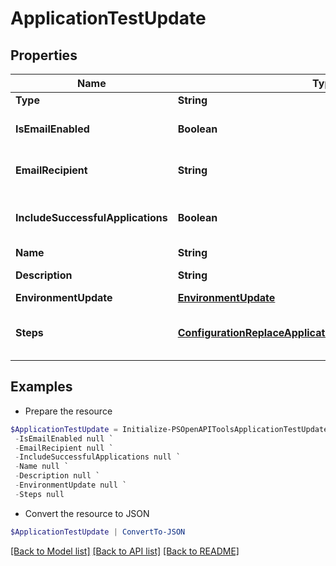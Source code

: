 # ApplicationTestUpdate
## Properties

Name | Type | Description | Notes
------------ | ------------- | ------------- | -------------
**Type** | **String** |  | 
**IsEmailEnabled** | **Boolean** | Enable email notification | 
**EmailRecipient** | **String** | Notification email address | [optional] 
**IncludeSuccessfulApplications** | **Boolean** | Include successful applications in report | 
**Name** | **String** | Test name | 
**Description** | **String** | Test description | [optional] 
**EnvironmentUpdate** | [**EnvironmentUpdate**](EnvironmentUpdate.md) |  | [optional] 
**Steps** | [**ConfigurationReplaceApplicationGroupStepsRequestInner[]**](ConfigurationReplaceApplicationGroupStepsRequestInner.md) | Workload steps creation data | [optional] 

## Examples

- Prepare the resource
```powershell
$ApplicationTestUpdate = Initialize-PSOpenAPIToolsApplicationTestUpdate  -Type null `
 -IsEmailEnabled null `
 -EmailRecipient null `
 -IncludeSuccessfulApplications null `
 -Name null `
 -Description null `
 -EnvironmentUpdate null `
 -Steps null
```

- Convert the resource to JSON
```powershell
$ApplicationTestUpdate | ConvertTo-JSON
```

[[Back to Model list]](../README.md#documentation-for-models) [[Back to API list]](../README.md#documentation-for-api-endpoints) [[Back to README]](../README.md)

